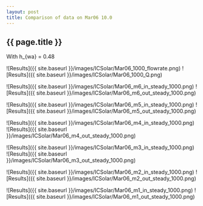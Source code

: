 ```yaml
---
layout: post
title: Comparison of data on Mar06 10.0
---
```

{{ page.title }}
-----------------
With h_{wa} = 0.48

![Results]({{ site.baseurl }}/images/ICSolar/Mar06_1000_flowrate.png) ![Results]({{ site.baseurl }}/images/ICSolar/Mar06_1000_Q.png)

![Results]({{ site.baseurl }}/images/ICSolar/Mar06_m6_in_steady_1000.png) ![Results]({{ site.baseurl }}/images/ICSolar/Mar06_m6_out_steady_1000.png)

![Results]({{ site.baseurl }}/images/ICSolar/Mar06_m5_in_steady_1000.png) ![Results]({{ site.baseurl }}/images/ICSolar/Mar06_m5_out_steady_1000.png)

![Results]({{ site.baseurl }}/images/ICSolar/Mar06_m4_in_steady_1000.png) ![Results]({{ site.baseurl }}/images/ICSolar/Mar06_m4_out_steady_1000.png)

![Results]({{ site.baseurl }}/images/ICSolar/Mar06_m3_in_steady_1000.png) ![Results]({{ site.baseurl }}/images/ICSolar/Mar06_m3_out_steady_1000.png)

![Results]({{ site.baseurl }}/images/ICSolar/Mar06_m2_in_steady_1000.png) ![Results]({{ site.baseurl }}/images/ICSolar/Mar06_m2_out_steady_1000.png)

![Results]({{ site.baseurl }}/images/ICSolar/Mar06_m1_in_steady_1000.png) ![Results]({{ site.baseurl }}/images/ICSolar/Mar06_m1_out_steady_1000.png)

